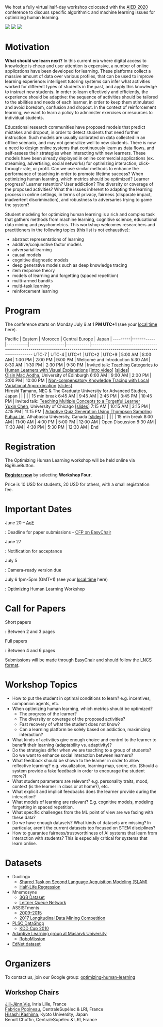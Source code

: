 We host a fully virtual half-day workshop colocated with the [AIED 2020](https://aied2020.nees.com.br/#/) conference to discuss specific algorithmic and machine learning issues for optimizing human learning.

<div id="logos" class="responsive">
    <a href="https://www.kyoto-u.ac.jp/en/"><img src="/static/img/kyoto.png" /></a>
    <a href="https://team.inria.fr/sequel/"><img src="/static/img/inria.jpg" /></a>
    <a href="http://www.centralesupelec.fr/en"><img src="/static/img/cs.png" /></a>
</div>

# Motivation

**What should we learn next?** In this current era where digital access to knowledge is cheap and user attention is expensive, a number of online applications have been developed for learning. These platforms collect a massive amount of data over various profiles, that can be used to improve learning experience: intelligent tutoring systems can infer what activities worked for different types of students in the past, and apply this knowledge to instruct new students. In order to learn effectively and efficiently, the experience should be adaptive: the sequence of activities should be tailored to the abilities and needs of each learner, in order to keep them stimulated and avoid boredom, confusion and dropout. In the context of reinforcement learning, we want to learn a policy to administer exercises or resources to individual students.

Educational research communities have proposed models that predict mistakes and dropout, in order to detect students that need further instruction. Such models are usually calibrated on data collected in an offline scenario, and may not generalize well to new students. There is now a need to design online systems that continuously learn as data flows, and self-assess their strategies when interacting with new learners. These models have been already deployed in online commercial applications (ex. streaming, advertising, social networks) for optimizing interaction, click-through-rate, or profit. Can we use similar methods to enhance the performance of teaching in order to promote lifetime success? When optimizing human learning, which metrics should be optimized? Learner progress? Learner retention? User addiction? The diversity or coverage of the proposed activities? What the issues inherent to adapting the learning process in online settings, in terms of privacy, fairness (disparate impact, inadvertent discrimination), and robustness to adversaries trying to game the system?

Student modeling for optimizing human learning is a rich and complex task that gathers methods from machine learning, cognitive science, educational data mining and psychometrics. This workshop welcomes researchers and practitioners in the following topics (this list is not exhaustive):

- abstract representations of learning
- additive/conjunctive factor models
- adversarial learning
- causal models
- cognitive diagnostic models
- deep generative models such as deep knowledge tracing
- item response theory
- models of learning and forgetting (spaced repetition)
- multi-armed bandits
- multi-task learning
- reinforcement learning

# Program

The conference starts on Monday July 6 at **1 PM UTC+1** (see your [local time](https://www.timeanddate.com/worldclock/fixedtime.html?msg=Optimizing+Human+Learning+WASL+2020&iso=20200706T13&p1=60&ah=4) here).

Pacific  |  Eastern   |  Morocco  |  Central Europe  |  Japan     |
---------|------------|-----------|------------------|------------|------------------------------------------------------------------------------------------------------------------------------
UTC-7       |  UTC-4        |  UTC+1        |  UTC+2               |  UTC+9         |
5:00 AM  |  8:00 AM   |  1:00 PM  |  2:00 PM         |  9:00 PM   |  Welcome and Introduction
5:30 AM  |  8:30 AM   |  1:30 PM  |  2:30 PM         |  9:30 PM   |  Invited talk: [Teaching Categories to Human Learners with Visual Explanations](https://arxiv.org/pdf/1802.06924.pdf) [[intro video]](https://www.youtube.com/watch?v=bD0v4szglg0) [[slides]](https://jiji.cat/wasl2020/slides-visual-mac-aodha.pdf)<br />[Oisin Mac Aodha](https://homepages.inf.ed.ac.uk/omacaod/), University of Edinburgh
6:00 AM  |  9:00 AM   |  2:00 PM  |  3:00 PM         |  10:00 PM  |  [Non-compensatory Knowledge Tracing with Local Variational Approximation](https://jiji.cat/wasl2020/non-compensatory-kt-final.pdf) [[slides]](https://jiji.cat/wasl2020/slides-non-compensatory-kt-tamano.pdf)<br />Hiroshi Tamano, NEC & The Graduate University for Advanced Studies, Japan
         |            |           |                  |            |  15 min break
6:45 AM  |  9:45 AM   |  2:45 PM  |  3:45 PM         |  10:45 PM  |  Invited talk: [Teaching Multiple Concepts to a Forgetful Learner](https://arxiv.org/pdf/1805.08322.pdf)<br />[Yuxin Chen](https://yuxinchen.org/), University of Chicago [[slides]](https://jiji.cat/wasl2020/slides-forgetful-chen.pdf)
7:15 AM  |  10:15 AM  |  3:15 PM  |  4:15 PM         |  11:15 PM  |  [Adaptive Quiz Generation Using Thompson Sampling](https://jiji.cat/wasl2020/adaptive-quiz-generation.pdf)<br />[Fuhua Lin](http://oscar.athabascau.ca/), Athabasca University, Canada [[slides]](https://jiji.cat/wasl2020/slides-thompson-lin.pdf)
         |            |           |                  |            |  15 min break
8:00 AM  |  11:00 AM  |  4:00 PM  |  5:00 PM         |  12:00 AM  |  Open Discussion
8:30 AM  |  11:30 AM  |  4:30 PM  |  5:30 PM         |  12:30 AM  |  End

# Registration

The Optimizing Human Learning workshop will be held online via BigBlueButton.

[**Register now**](https://attendify.co/aied-2020-hYsvyTU) by selecting **Workshop Four**.

Price is 10 USD for students, 20 USD for others, with a small registration fee.

# Important Dates

June 20 – [AoE](https://www.timeanddate.com/time/zones/aoe)

:   Deadline for paper submissions - [CFP on EasyChair](https://easychair.org/my/conference?conf=wasl2020)

June 27

:   Notification for acceptance

July 5

:   Camera-ready version due

July 6 1pm-5pm (GMT+1) (see your [local time](https://www.timeanddate.com/worldclock/fixedtime.html?msg=Optimizing+Human+Learning+WASL+2020&iso=20200706T13&p1=60&ah=4) here)

:   Optimizing Human Learning Workshop

# Call for Papers

Short papers

:    Between 2 and 3 pages

Full papers

:    Between 4 and 6 pages

Submissions will be made through [EasyChair](https://easychair.org/my/conference?conf=wasl2020) and should follow the [LNCS format](http://www.springer.com/fr/computer-science/lncs/conference-proceedings-guidelines).

# Workshop Topics

- How to put the student in optimal conditions to learn? e.g. incentives, companion agents, etc.
- When optimizing human learning, which metrics should be optimized?
    - The progress of the learner?
    - The diversity or coverage of the proposed activities?
    - Fast recovery of what the student does not know?
    - Can a learning platform be solely based on addiction, maximizing interaction?
- What kinds of activities give enough choice and control to the learner to benefit their learning (adaptability vs. adaptivity)?
- Do the strategies differ when we are teaching to a group of students? Do we want to enhance social interaction between learners?
- What feedback should be shown to the learner in order to allow reflective learning? e.g. visualization, learning map, score, etc. (Should a system provide a fake feedback in order to encourage the student more?)
- What student parameters are relevant? e.g. personality traits, mood, context (is the learner in class or at home?), etc.
- What explicit and implicit feedbacks does the learner provide during the interaction?
- What models of learning are relevant? E.g. cognitive models, modeling forgetting in spaced repetition.
- What specific challenges from the ML point of view are we facing with these data?
- Do we have enough datasets? What kinds of datasets are missing? In particular, aren’t the current datasets too focused on STEM disciplines?
- How to guarantee fairness/trustworthiness of AI systems that learn from interaction with students? This is especially critical for systems that learn online.

# Datasets

- Duolingo
    - [Shared Task on Second Language Acquisition Modeling (SLAM)](http://sharedtask.duolingo.com)
    - [Half-Life Regression](https://github.com/duolingo/halflife-regression)
- Mnemosyne
    - [3GB Dataset](https://archive.org/details/20140127MnemosynelogsAll.db)
    - [Leitner Queue Network](https://github.com/rddy/leitnerq)
- ASSISTments
    - [2009–2015](https://sites.google.com/site/assistmentsdata/home/assistment-2009-2010-data)
    - [2017 Longitudinal Data Mining Competition](https://sites.google.com/view/assistmentsdatamining)
- [PLSC DataShop](http://pslcdatashop.web.cmu.edu)
    - [KDD Cup 2010](https://pslcdatashop.web.cmu.edu/KDDCup/downloads.jsp)
- [Adaptive Learning group at Masaryk University](https://www.fi.muni.cz/adaptivelearning/?a=data)
	- [RoboMission](https://github.com/adaptive-learning/adaptive-learning-research/tree/master/data/robomission-2019-12)
- [EdNet dataset](https://github.com/riiid/ednet)

# Organizers

To contact us, join our Google group: [optimizing-human-learning](https://groups.google.com/forum/#!forum/optimizing-human-learning)

## Workshop Chairs

[Jill-Jênn Vie](https://jilljenn.github.io), Inria Lille, France  
[Fabrice Popineau](http://semantic.supelec.fr/popineau/), CentraleSupélec & LRI, France  
[Hisashi Kashima](https://hkashima.github.io/index_e.html), Kyoto University, Japan  
Benoît Choffin, CentraleSupélec & LRI, France
